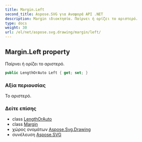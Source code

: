 ```yaml
---
title: Margin.Left
second_title: Aspose.SVG για Αναφορά API .NET
description: Margin ιδιοκτησία. Παίρνει ή ορίζει το αριστερό.
type: docs
weight: 30
url: /el/net/aspose.svg.drawing/margin/left/
---
```

## Margin.Left property

Παίρνει ή ορίζει το αριστερό.

```csharp
public LengthOrAuto Left { get; set; }
```

### Αξία περιουσίας

Το αριστερό.

### Δείτε επίσης

* class [LengthOrAuto](../../lengthorauto/)
* class [Margin](../)
* χώρος ονομάτων [Aspose.Svg.Drawing](../../margin/)
* συνέλευση [Aspose.SVG](../../../)


